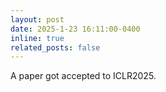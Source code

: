 ```yaml
---
layout: post
date: 2025-1-23 16:11:00-0400
inline: true
related_posts: false
---
```

A paper got accepted to ICLR2025.